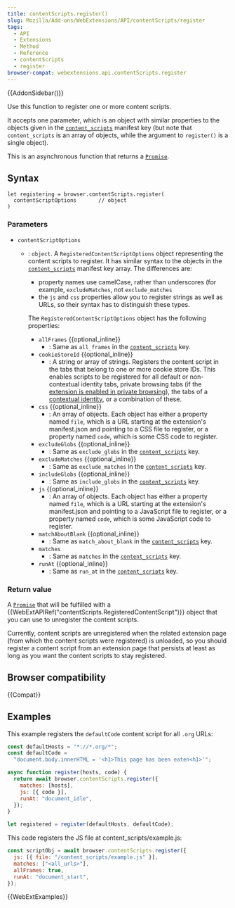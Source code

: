```yaml
---
title: contentScripts.register()
slug: Mozilla/Add-ons/WebExtensions/API/contentScripts/register
tags:
  - API
  - Extensions
  - Method
  - Reference
  - contentScripts
  - register
browser-compat: webextensions.api.contentScripts.register
---
```


{{AddonSidebar()}}

Use this function to register one or more content scripts.

It accepts one parameter, which is an object with similar properties to the objects given in the [`content_scripts`](/en-US/docs/Mozilla/Add-ons/WebExtensions/manifest.json/content_scripts) manifest key (but note that `content_scripts` is an array of objects, while the argument to `register()` is a single object).

This is an asynchronous function that returns a [`Promise`](/en-US/docs/Web/JavaScript/Reference/Global_Objects/Promise).

## Syntax

```js-nolint
let registering = browser.contentScripts.register(
  contentScriptOptions       // object
)
```

### Parameters

- `contentScriptOptions`

  - : `object`. A `RegisteredContentScriptOptions` object representing the content scripts to register. It has similar syntax to the objects in the [`content_scripts`](/en-US/docs/Mozilla/Add-ons/WebExtensions/manifest.json/content_scripts) manifest key array. The differences are:

    - property names use camelCase, rather than underscores (for example, `excludeMatches`, not `exclude_matches`
    - the `js` and `css` properties allow you to register strings as well as URLs, so their syntax has to distinguish these types.

    The `RegisteredContentScriptOptions` object has the following properties:

    - `allFrames` {{optional_inline}}
      - : Same as `all_frames` in the [`content_scripts`](/en-US/docs/Mozilla/Add-ons/WebExtensions/manifest.json/content_scripts) key.
    - `cookieStoreId` {{optional_inline}}
      - : A string or array of strings. Registers the content script in the tabs that belong to one or more cookie store IDs. This enables scripts to be registered for all default or non-contextual identity tabs, private browsing tabs (if the [extension is enabled in private browsing](https://support.mozilla.org/en-US/kb/extensions-private-browsing)), the tabs of a [contextual identity](/en-US/docs/Mozilla/Add-ons/WebExtensions/Work_with_contextual_identities), or a combination of these.
    - `css` {{optional_inline}}
      - : An array of objects. Each object has either a property named `file`, which is a URL starting at the extension's manifest.json and pointing to a CSS file to register, or a property named `code`, which is some CSS code to register.
    - `excludeGlobs` {{optional_inline}}
      - : Same as `exclude_globs` in the [`content_scripts`](/en-US/docs/Mozilla/Add-ons/WebExtensions/manifest.json/content_scripts) key.
    - `excludeMatches` {{optional_inline}}
      - : Same as `exclude_matches` in the [`content_scripts`](/en-US/docs/Mozilla/Add-ons/WebExtensions/manifest.json/content_scripts) key.
    - `includeGlobs` {{optional_inline}}
      - : Same as `include_globs` in the [`content_scripts`](/en-US/docs/Mozilla/Add-ons/WebExtensions/manifest.json/content_scripts) key.
    - `js` {{optional_inline}}
      - : An array of objects. Each object has either a property named `file`, which is a URL starting at the extension's manifest.json and pointing to a JavaScript file to register, or a property named `code`, which is some JavaScript code to register.
    - `matchAboutBlank` {{optional_inline}}
      - : Same as `match_about_blank` in the [`content_scripts`](/en-US/docs/Mozilla/Add-ons/WebExtensions/manifest.json/content_scripts) key.
    - `matches`
      - : Same as `matches` in the [`content_scripts`](/en-US/docs/Mozilla/Add-ons/WebExtensions/manifest.json/content_scripts) key.
    - `runAt` {{optional_inline}}
      - : Same as `run_at` in the [`content_scripts`](/en-US/docs/Mozilla/Add-ons/WebExtensions/manifest.json/content_scripts) key.

### Return value

A [`Promise`](/en-US/docs/Web/JavaScript/Reference/Global_Objects/Promise) that will be fulfilled with a {{WebExtAPIRef("contentScripts.RegisteredContentScript")}} object that you can use to unregister the content scripts.

Currently, content scripts are unregistered when the related extension page (from which the content scripts were registered) is unloaded, so you should register a content script from an extension page that persists at least as long as you want the content scripts to stay registered.

## Browser compatibility

{{Compat}}

## Examples

This example registers the `defaultCode` content script for all `.org` URLs:

```js
const defaultHosts = "*://*.org/*";
const defaultCode =
  "document.body.innerHTML = '<h1>This page has been eaten<h1>'";

async function register(hosts, code) {
  return await browser.contentScripts.register({
    matches: [hosts],
    js: [{ code }],
    runAt: "document_idle",
  });
}

let registered = register(defaultHosts, defaultCode);
```

This code registers the JS file at content_scripts/example.js:

```js
const scriptObj = await browser.contentScripts.register({
  js: [{ file: "/content_scripts/example.js" }],
  matches: ["<all_urls>"],
  allFrames: true,
  runAt: "document_start",
});
```

{{WebExtExamples}}
